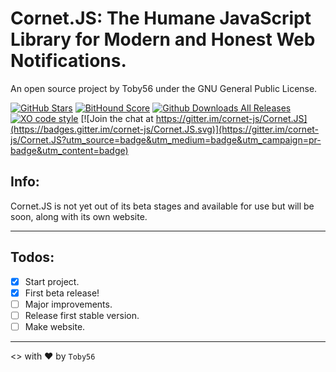 Cornet.JS: The Humane JavaScript Library for Modern and Honest Web Notifications.
=================================================================================

An open source project by Toby56 under the GNU General Public License.

[![GitHub Stars](https://img.shields.io/github/stars/cornet-js/Cornet.JS.svg?style=social&label=Star!&https://img.shields.io/github/forks/badges/shields.svg?style=social&link=http://left&link=http://right)](https://github.com/cornet-js/Cornet.JS) [![BitHound Score](https://www.bithound.io/github/cornet-js/Cornet.JS/badges/score.svg)](https://www.bithound.io/github/cornet-js/Cornet.JS) [![Github Downloads All Releases](https://img.shields.io/github/downloads/cornet-js/Cornet.JS/total.svg)](https://github.com/cornet-js/Cornet.JS/releases) [![XO code style](https://img.shields.io/badge/code_style-XO-5ed9c7.svg)](https://github.com/sindresorhus/xo) [![Join the chat at https://gitter.im/cornet-js/Cornet.JS](https://badges.gitter.im/cornet-js/Cornet.JS.svg)](https://gitter.im/cornet-js/Cornet.JS?utm_source=badge&utm_medium=badge&utm_campaign=pr-badge&utm_content=badge)

Info:
-----

Cornet.JS is not yet out of its beta stages and available for use but will be soon, along with its own website.

--------------------------------------------------------------------------------

Todos:
-----

- [x] Start project.
- [x] First beta release!
- [ ] Major improvements.
- [ ] Release first stable version.
- [ ] Make website.

--------------------------------------------------------------------------------
<> with ❤ by `Toby56`
